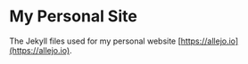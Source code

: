 My Personal Site
===

The Jekyll files used for my personal website [https://allejo.io](https://allejo.io).